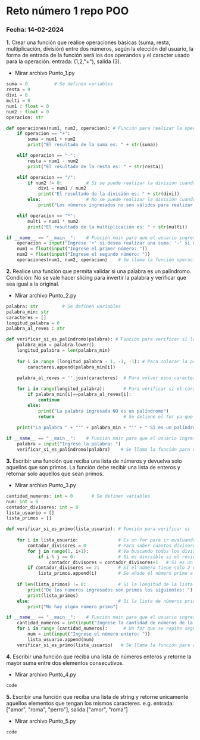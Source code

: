 # Reto número 1 repo POO

 ### **Fecha:** 14-02-2024

**1.** Crear una función que realice operaciones básicas (suma, resta, multiplicación, división) entre dos números, según la elección del usuario, la forma de entrada de la función será los dos operandos y el caracter usado para la operación. entrada: (1,2,"+"), salida (3).

* Mirar archivo Punto_1.py

```python
suma = 0          # Se definen variables
resta = 0
divi = 0
multi = 0
num1 : float = 0
num2 : float = 0
operacion: str

def operaciones(num1, num2, operacion): # Función para realizar la operación deseada, con valores de entrega establecidos por el usuario
    if operacion == "+":
        suma = num1 + num2
        print("El resultado de la suma es: " + str(suma))

    elif operacion == "-":
        resta = num1 - num2
        print("El resultado de la resta es: " + str(resta))

    elif operacion == "/":
        if num2 != 0:         # Si se puede realizar la división cuando el segundo número es diferente de cero
            divi = num1 / num2
            print("El resultado de la división es: " + str(divi))
        else:                 # No se puede realizar la división cuando el segundo número es cero
            print("Los números ingresados no son válidos para realizar la operación")

    elif operacion == "*":
        multi = num1 * num2
        print("El resultado de la multiplicación es: " + str(multi))

if __name__ == "__main__":    # Función main para que el usuario ingrese los números y operación a realizar entre estos
    operacion = input("Ingrese '+' si desea realizar una suma; '-' si desea realizar una resta; '/' si desea realizar una división; '*' si desea realizar una multiplicación: ")
    num1 = float(input("Ingrese el primer número: "))
    num2 = float(input("Ingrese el segundo número: "))
    operaciones(num1, num2, operacion)    # Se llama la función operaciones para que se realice el calculo entre los números
```

**2.** Realice una función que permita validar si una palabra es un palíndromo. Condición: No se vale hacer slicing para invertir la palabra y verificar que sea igual a la original.

* Mirar archivo Punto_2.py

```python
palabra: str         # Se definen variables
palabra_min: str     
caracteres = []
longitud_palabra = 0
palabra_al_reves : str

def verificar_si_es_palíndromo(palabra): # Función para verificar si la palabra ingresada es un palíndromo
    palabra_min = palabra.lower()
    longitud_palabra = len(palabra_min)
    
    for i in range (longitud_palabra - 1, -1, -1): # Para colocar la palabra ingresada al revés
        caracteres.append(palabra_min[i])
    
    palabra_al_reves = ''.join(caracteres)  # Para volver esos caracteres de la palabra al reves en un str

    for i in range(longitud_palabra):       # Para verificar si el caracter en la ubicación en la palabra original y la invertida es el ismo
        if palabra_min[i]==palabra_al_reves[i]:
            continue
        else:
            print("La palabra ingresada NO es un palíndromo")
            return                          # Se detiene el for ya que encontró una letra que no coincide
        
    print("La palabra " + "'" + palabra_min + "'" + " SI es un palíndromo")   # Mostrara que si es un palíndromo

if __name__ == "__main__":    # Función main para que el usuario ingrese los números y operación a realizar entre estos
    palabra = input("Ingrese la palabra: ")
    verificar_si_es_palíndromo(palabra)    # Se llama la función para ver si la palabra ingresada es un palíndromo
```

**3.** Escribir una función que reciba una lista de números y devuelva solo aquellos que son primos. La función debe recibir una lista de enteros y retornar solo aquellos que sean primos.

* Mirar archivo Punto_3.py

```python
cantidad_numeros: int = 0       # Se definen variables
num: int = 0
contador_divisores: int = 0
lista_usuario = []
lista_primos = []

def verificar_si_es_primo(lista_usuario): # Función para verificar si los números son primos
    
    for i in lista_usuario:               # Es un for para ir evaluando si es primo cada número de la lista
        contador_divisores = 0            # Para saber cuantos divisores tiene, si tiene más de 2 entonces no es un número primo
        for j in range(1, i+1):           # Va buscando todos los divisores posibles desde 1 hasta ese mismo número que se está evaluando
            if i % j == 0:                # Si es divisible si el residuo es cero
                contador_divisores = contador_divisores+1   # Si es un divisor se le suma 1 al contador
        if contador_divisores == 2:       # Si el número tiene solo 2 divisores se cuenta como número primo
            lista_primos.append(i)        # Se añade el número primo a su lista correspondiente
    
    if len(lista_primos) != 0:            # Si la longitud de la lista es diferente de cero se mostrarán los número primos ingresados
        print("De los números ingresados son primos los siguientes: ")
        print(lista_primos)
    else:                                 # Si la lista de números primos no tiene elementos significa que no hay npumero primos
        print("No hay algún número primo")

if __name__ == "__main__":    # Función main para que el usuario ingrese los números y operación a realizar entre estos
    cantidad_numeros = int(input("Ingrese la cantidad de números de la lista: "))
    for i in range (cantidad_numeros):      # Un for que se repite según la cantidad de números que desea ingresar el usuario
        num = int(input("Ingrese el número entero: "))
        lista_usuario.append(num)
    verificar_si_es_primo(lista_usuario)   # Se llama la función para ver si los números ingresados son primos
```

**4.** Escribir una función que reciba una lista de números enteros y retorne la mayor suma entre dos elementos consecutivos.

* Mirar archivo Punto_4.py

```python
code
```

**5.** Escribir una función que reciba una lista de string y retorne unicamente aquellos elementos que tengan los mismos caracteres. e.g. entrada: ["amor", "roma", "perro"], salida ["amor", "roma"]

* Mirar archivo Punto_5.py

```python
code
```
